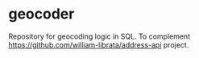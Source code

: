 # geocoder
Repository for geocoding logic in SQL. 
To complement https://github.com/william-librata/address-api project.
